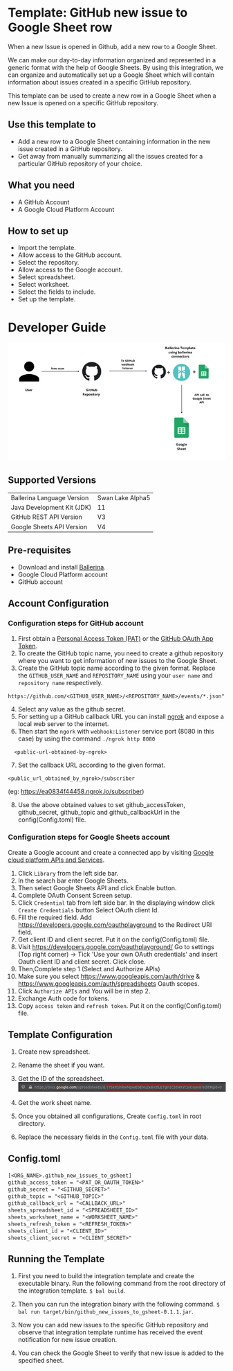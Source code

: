 # Template: GitHub new issue to Google Sheet row
When a new Issue is opened in Github, add a new row to a Google Sheet.

We can make our day-to-day information organized and represented in a generic format with the help of Google Sheets. By 
using this integration, we can organize and automatically set up a Google Sheet which will contain information about 
issues created in a specific GitHub repository. 

This template can be used to create a new row in a Google Sheet when a new Issue is opened on a specific GitHub repository.

## Use this template to
- Add a new row to a Google Sheet containing information in the new issue created in a GitHub repository.
- Get away from manually summarizing all the issues created for a particular GitHub repository of your choice.

## What you need
- A GitHub Account
- A Google Cloud Platform Account

## How to set up
- Import the template.
- Allow access to the GitHub account.
- Select the repository.
- Allow access to the Google account.
- Select spreadsheet.
- Select worksheet.
- Select the fields to include.
- Set up the template. 

# Developer Guide
<p align="center">
<img src="./docs/images/template_flow.png?raw=true" alt="Github-Google Sheet Integration template overview"/>
</p>

## Supported Versions
<table>
  <tr>
   <td>Ballerina Language Version
   </td>
   <td>Swan Lake Alpha5
   </td>
  </tr>
  <tr>
   <td>Java Development Kit (JDK)
   </td>
   <td>11
   </td>
  </tr>
  <tr>
   <td>GitHub REST API Version
   </td>
   <td>V3
   </td>
  </tr>
  <tr>
   <td>Google Sheets API Version
   </td>
   <td>V4
   </td>
  </tr>
</table>

## Pre-requisites
* Download and install [Ballerina](https://ballerinalang.org/downloads/).
* Google Cloud Platform account
* GitHub account

## Account Configuration
### Configuration steps for GitHub account
1. First obtain a [Personal Access Token (PAT)](https://docs.github.com/en/github/authenticating-to-github/creating-a-personal-access-token) or the [GitHub OAuth App Token](https://docs.github.com/en/developers/apps/creating-an-oauth-app).
2. To create the GitHub topic name, you need to create a github repository where you want to get information of new 
issues to the Google Sheet.
3. Create the GitHub topic name according to the given format. Replace the `GITHUB_USER_NAME` and `REPOSITORY_NAME` using 
your `user name` and `repository name` respectively.
  
```
https://github.com/<GITHUB_USER_NAME>/<REPOSITORY_NAME>/events/*.json"
```
4. Select any value as the github secret.
5. For setting up a GitHub callback URL you can install [ngrok](https://ngrok.com/docs) and expose a local web server to 
the internet.
6. Then start the `ngork` with `webhook:Listener` service port (8080 in this case) by using the command `./ngrok http 8080`
```
  <public-url-obtained-by-ngrok>
```
7. Set the callback URL according to the given format. 
```
<public_url_obtained_by_ngrok>/subscriber
```
(eg: https://ea0834f44458.ngrok.io/subscriber)

8. Use the above obtained values to set github_accessToken, github_secret, github_topic and github_callbackUrl in the 
config(Config.toml) file.

### Configuration steps for Google Sheets account
Create a Google account and create a connected app by visiting [Google cloud platform APIs and Services](https://console.cloud.google.com/apis/dashboard). 

1. Click `Library` from the left side bar.
2. In the search bar enter Google Sheets.
3. Then select Google Sheets API and click Enable button.
4. Complete OAuth Consent Screen setup.
5. Click `Credential` tab from left side bar. In the displaying window click `Create Credentials` button
Select OAuth client Id.
6. Fill the required field. Add https://developers.google.com/oauthplayground to the Redirect URI field.
7. Get client ID and client secret. Put it on the config(Config.toml) file.
8. Visit https://developers.google.com/oauthplayground/ 
    Go to settings (Top right corner) -> Tick 'Use your own OAuth credentials' and insert Oauth client ID and client secret. 
    Click close.
9. Then,Complete step 1 (Select and Authorize APIs)
10. Make sure you select https://www.googleapis.com/auth/drive & https://www.googleapis.com/auth/spreadsheets Oauth scopes.
11. Click `Authorize APIs` and You will be in step 2.
12. Exchange Auth code for tokens.
13. Copy `access token` and `refresh token`. Put it on the config(Config.toml) file.

## Template Configuration
1. Create new spreadsheet.
2. Rename the sheet if you want.
3. Get the ID of the spreadsheet.
![alt text](docs/images/spreadsheet_id_example.png?raw=true)
5. Get the work sheet name.

6. Once you obtained all configurations, Create `Config.toml` in root directory.
7. Replace the necessary fields in the `Config.toml` file with your data.

## Config.toml 
```
[<ORG_NAME>.github_new_issues_to_gsheet]
github_access_token = "<PAT_OR_OAUTH_TOKEN>"
github_secret = "<GITHUB_SECRET>"
github_topic = "<GITHUB_TOPIC>"
github_callback_url = "<CALLBACK_URL>"
sheets_spreadsheet_id = "<SPREADSHEET_ID>"
sheets_worksheet_name = "<WORKSHEET_NAME>"
sheets_refresh_token = "<REFRESH_TOKEN>"
sheets_client_id = "<CLIENT_ID>"
sheets_client_secret = "<CLIENT_SECRET>"
```
## Running the Template
1. First you need to build the integration template and create the executable binary. Run the following command from the 
root directory of the integration template. 
`$ bal build`. 

2. Then you can run the integration binary with the following command. 
`$  bal run target/bin/github_new_issues_to_gsheet-0.1.1.jar`. 

3. Now you can add new issues to the specific GitHub repository and observe that integration template runtime has 
received the event notification for new issue creation.

4. You can check the Google Sheet to verify that new issue is added to the specified sheet. 
